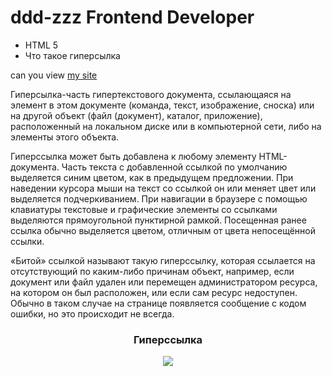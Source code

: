 # ddd-zzz Frontend Developer
- HTML 5
- Что такое гиперсылка

can you view [my site](http://deezer13.github.io/ddd-zzz/)

Гиперсылка-часть гипертекстового документа, ссылающаяся на элемент в этом документе (команда, текст, изображение, сноска) или на другой объект (файл (документ), каталог, приложение), расположенный на локальном диске или в компьютерной сети, либо на элементы этого объекта. 

Гиперссылка может быть добавлена к любому элементу HTML-документа. Часть текста с добавленной ссылкой по умолчанию выделяется синим цветом, как в предыдущем предложении. При наведении курсора мыши на текст со ссылкой он или меняет цвет или выделяется подчеркиванием. При навигации в браузере с помощью клавиатуры текстовые и графические элементы со ссылками выделяются прямоугольной пунктирной рамкой. Посещенная ранее ссылка обычно выделяется цветом, отличным от цвета непосещённой ссылки. 

«Битой» ссылкой называют такую гиперссылку, которая ссылается на отсутствующий по каким-либо причинам объект, например, если документ или файл удален или перемещен администратором ресурса, на котором он был расположен, или если сам ресурс недоступен. Обычно в таком случае на странице появляется сообщение с кодом ошибки, но это происходит не всегда.  

<center><h3>Гиперссылка</h3><center>

<img src="https://st.depositphotos.com/1006065/2004/i/600/depositphotos_20041987-stock-photo-sunset-beach-this-photo-made.jpg">
